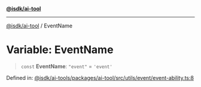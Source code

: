 [**@isdk/ai-tool**](../README.md)

***

[@isdk/ai-tool](../globals.md) / EventName

# Variable: EventName

> `const` **EventName**: `"event"` = `'event'`

Defined in: [@isdk/ai-tools/packages/ai-tool/src/utils/event/event-ability.ts:8](https://github.com/isdk/ai-tool.js/blob/d0765f898f217d97c57c6949502b4a7bef5dce5e/src/utils/event/event-ability.ts#L8)
